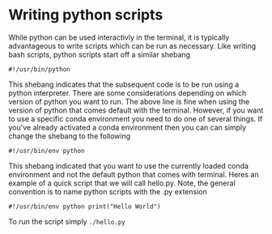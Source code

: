 # Writing python scripts
While python can be used interactivly in the terminal, it is typically advantageous to write scripts which can be run as necessary. Like writing bash scripts, python scripts start off a similar shebang

`
#!/usr/bin/python
`

This shebang indicates that the subsequent code is to be run using a python interpreter. There are some considerations depending on which version of python you want to run. The above line is fine when using the version of python that comes default with the terminal. However, if you want to use a specific conda environment you need to do one of several things. If you've already activated a conda environment then you can can simply change the shebang to the following

`
#!/usr/bin/env python
`

This shebang indicated that you want to use the currently loaded conda environment and not the default python that comes with terminal. Heres an example of a quick script that we will call hello.py. Note, the general convention is to name python scripts with the .py extension

`
#!/usr/bin/env python
print("Hello World")
`

To run the script simply
`
./hello.py
`
